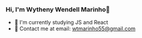 ### Hi, I'm Wytheny Wendell Marinho👋


- 🌱 I'm currently studying JS and React
- 💬 Contact me at email: wtmarinho55@gmail.com
